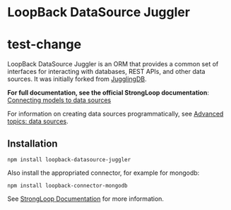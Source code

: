 # LoopBack DataSource Juggler

# test-change

LoopBack DataSource Juggler is an ORM that provides a common set of interfaces
for interacting with databases, REST APIs, and other data sources. It was
initially forked from [JugglingDB](https://github.com/1602/jugglingdb).

**For full documentation, see the official StrongLoop documentation**:
 [Connecting models to data sources](http://docs.strongloop.com/display/LB/Connecting+models+to+data+sources)
 
For information on creating data sources programmatically, see [Advanced topics: data sources](http://docs.strongloop.com/display/LB/Advanced+topics%3A+data+sources). 

## Installation

    npm install loopback-datasource-juggler

Also install the appropriated connector, for example for mongodb:

    npm install loopback-connector-mongodb

See [StrongLoop Documentation](http://docs.strongloop.com/) for more information.


